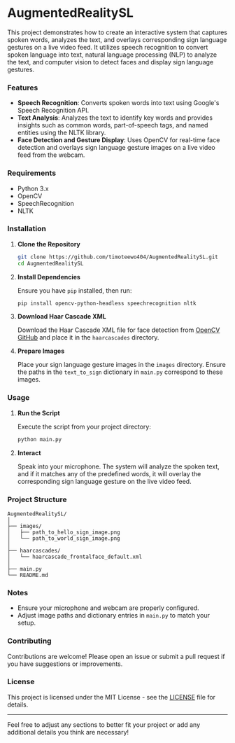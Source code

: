 # AugmentedRealitySL

This project demonstrates how to create an interactive system that captures spoken words, analyzes the text, and overlays corresponding sign language gestures on a live video feed. It utilizes speech recognition to convert spoken language into text, natural language processing (NLP) to analyze the text, and computer vision to detect faces and display sign language gestures.

### Features

- **Speech Recognition**: Converts spoken words into text using Google's Speech Recognition API.
- **Text Analysis**: Analyzes the text to identify key words and provides insights such as common words, part-of-speech tags, and named entities using the NLTK library.
- **Face Detection and Gesture Display**: Uses OpenCV for real-time face detection and overlays sign language gesture images on a live video feed from the webcam.

### Requirements

- Python 3.x
- OpenCV
- SpeechRecognition
- NLTK

### Installation

1. **Clone the Repository**

   ```bash
   git clone https://github.com/timoteewo404/AugmentedRealitySL.git
   cd AugmentedRealitySL
   ```

2. **Install Dependencies**

   Ensure you have `pip` installed, then run:

   ```bash
   pip install opencv-python-headless speechrecognition nltk
   ```

3. **Download Haar Cascade XML**

   Download the Haar Cascade XML file for face detection from [OpenCV GitHub](https://github.com/opencv/opencv/blob/master/data/haarcascades/haarcascade_frontalface_default.xml) and place it in the `haarcascades` directory.

4. **Prepare Images**

   Place your sign language gesture images in the `images` directory. Ensure the paths in the `text_to_sign` dictionary in `main.py` correspond to these images.

### Usage

1. **Run the Script**

   Execute the script from your project directory:

   ```bash
   python main.py
   ```

2. **Interact**

   Speak into your microphone. The system will analyze the spoken text, and if it matches any of the predefined words, it will overlay the corresponding sign language gesture on the live video feed.

### Project Structure

```
AugmentedRealitySL/
│
├── images/
│   ├── path_to_hello_sign_image.png
│   └── path_to_world_sign_image.png
│
├── haarcascades/
│   └── haarcascade_frontalface_default.xml
│
├── main.py
└── README.md
```

### Notes

- Ensure your microphone and webcam are properly configured.
- Adjust image paths and dictionary entries in `main.py` to match your setup.

### Contributing

Contributions are welcome! Please open an issue or submit a pull request if you have suggestions or improvements.

### License

This project is licensed under the MIT License - see the [LICENSE](LICENSE) file for details.

---

Feel free to adjust any sections to better fit your project or add any additional details you think are necessary!
